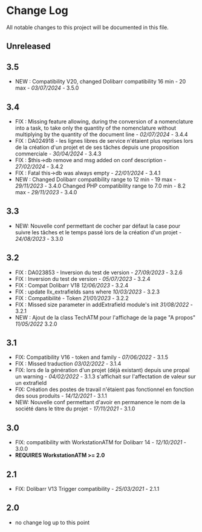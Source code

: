 # Change Log
All notable changes to this project will be documented in this file.

## Unreleased



## 3.5
- NEW : Compatibility V20, changed Dolibarr  compatibility 16 min - 20 max -  *03/07/2024* - 3.5.0

## 3.4
- FIX : Missing feature allowing, during the conversion of a nomenclature into a task, to take only the quantity of the nomenclature without multiplying by the quantity of the document line   - *02/07/2024* - 3.4.4  
- FIX : DA024918 - les lignes libres de service n'étaient plus reprises lors de la création d'un projet et de ses tâches depuis une proposition commerciale - *30/04/2024* - 3.4.3  
- FIX : $this->db remove and msg  added on conf description   - *27/02/2024* - 3.4.2  
- FIX : Fatal this->db was always empty - *22/01/2024* - 3.4.1
- NEW :   Changed Dolibarr compatibility range to 12 min - 19 max  	- *29/11/2023* - 3.4.0
	  Changed PHP compatibility range to 7.0 min - 8.2 max		- *29/11/2023* - 3.4.0

## 3.3
- NEW: Nouvelle conf permettant de cocher par défaut la case pour suivre les tâches et le temps passé lors de la création d'un projet - *24/08/2023* - 3.3.0

## 3.2
- FIX : DA023853 - Inversion du test de version - *27/09/2023* - 3.2.6  
- FIX : Inversion du test de version - *05/07/2023* - 3.2.4  
- FIX : Compat Dolibarr V18 *12/06/2023* - 3.2.4
- FIX : update llx_extrafields sans where *10/03/2023* - 3.2.3
- FIX : Compatibilité - Token  *21/01/2023* - 3.2.2
- FIX : Missed size parameter in addExtrafield module's init *31/08/2022* - 3.2.1
- NEW : Ajout de la class TechATM pour l'affichage de la page "A propos" *11/05/2022* 3.2.0

## 3.1
- FIX: Compatibility V16 - token and family - *07/06/2022* - 3.1.5
- FIX : Missed traduction *03/02/2022* - 3.1.4
- FIX: lors de la génération d'un projet (déjà existant) depuis une propal un warning   - *04/02/2022* - 3.1.3
  s'affichait sur l'affectation de valeur sur un extrafield
- FIX: Création des postes de travail n'étaient pas fonctionnel en fonction des sous produits - *14/12/2021* - 3.1.1
- NEW: Nouvelle conf permettant d'avoir en permanence le nom de la société dans le titre du projet - *17/11/2021* - 3.1.0

## 3.0
- FIX: compatibility with WorkstationATM for Dolibarr 14 - *12/10/2021* - 3.0.0
- **REQUIRES WorkstationATM >= 2.0**

## 2.1
- FIX: Dolibarr V13 Trigger compatibility - *25/03/2021* - 2.1.1

## 2.0
- no change log up to this point

